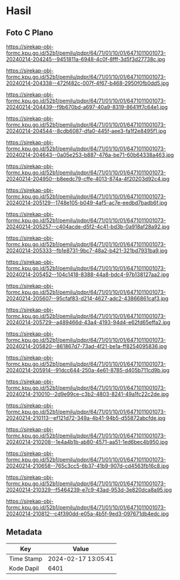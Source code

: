 # Hasil

## Foto C Plano

https://sirekap-obj-formc.kpu.go.id/52b1/pemilu/pdpr/64/71/01/10/01/6471011001073-20240214-204245--9451811a-6948-4c0f-8fff-3d5f3d27738c.jpg

https://sirekap-obj-formc.kpu.go.id/52b1/pemilu/pdpr/64/71/01/10/01/6471011001073-20240214-204338--472f482c-007f-4f67-b468-2950f0fb0dd5.jpg

https://sirekap-obj-formc.kpu.go.id/52b1/pemilu/pdpr/64/71/01/10/01/6471011001073-20240214-204439--f9b670bd-a697-40a9-8319-8641ff7c64e1.jpg

https://sirekap-obj-formc.kpu.go.id/52b1/pemilu/pdpr/64/71/01/10/01/6471011001073-20240214-204544--8cdb6087-dfa0-445f-aee3-fa1f2e8495f1.jpg

https://sirekap-obj-formc.kpu.go.id/52b1/pemilu/pdpr/64/71/01/10/01/6471011001073-20240214-204643--0a05e253-b887-476a-be71-60b64338a463.jpg

https://sirekap-obj-formc.kpu.go.id/52b1/pemilu/pdpr/64/71/01/10/01/6471011001073-20240214-204950--b8eedc79-cffe-4013-874a-4f20203d92c4.jpg

https://sirekap-obj-formc.kpu.go.id/52b1/pemilu/pdpr/64/71/01/10/01/6471011001073-20240214-205129--1748e105-b049-4af5-ac7e-eedbd7badb6f.jpg

https://sirekap-obj-formc.kpu.go.id/52b1/pemilu/pdpr/64/71/01/10/01/6471011001073-20240214-205257--c404acde-d5f2-4c41-bd3b-0a918af28a92.jpg

https://sirekap-obj-formc.kpu.go.id/52b1/pemilu/pdpr/64/71/01/10/01/6471011001073-20240214-205333--fb1e8731-9bc7-48a2-b421-321bd7931ba9.jpg

https://sirekap-obj-formc.kpu.go.id/52b1/pemilu/pdpr/64/71/01/10/01/6471011001073-20240214-205452--104c1418-8388-44a8-bdc4-97b138127aa2.jpg

https://sirekap-obj-formc.kpu.go.id/52b1/pemilu/pdpr/64/71/01/10/01/6471011001073-20240214-205607--95cfaf83-d214-4627-adc2-43866861caf3.jpg

https://sirekap-obj-formc.kpu.go.id/52b1/pemilu/pdpr/64/71/01/10/01/6471011001073-20240214-205729--a489466d-43a4-4193-94d4-e62fd65effa2.jpg

https://sirekap-obj-formc.kpu.go.id/52b1/pemilu/pdpr/64/71/01/10/01/6471011001073-20240214-205820--861867d7-73ad-4f21-be1a-ff8254095836.jpg

https://sirekap-obj-formc.kpu.go.id/52b1/pemilu/pdpr/64/71/01/10/01/6471011001073-20240214-205914--91dcc644-250a-4e61-8785-d405b711cd9b.jpg

https://sirekap-obj-formc.kpu.go.id/52b1/pemilu/pdpr/64/71/01/10/01/6471011001073-20240214-210010--2d9e99ce-c3b2-4803-8241-49a1fc22c2de.jpg

https://sirekap-obj-formc.kpu.go.id/52b1/pemilu/pdpr/64/71/01/10/01/6471011001073-20240214-210113--ef121d72-349a-4b41-94b5-d55872abcfde.jpg

https://sirekap-obj-formc.kpu.go.id/52b1/pemilu/pdpr/64/71/01/10/01/6471011001073-20240214-210208--1e4a4b1b-ab80-4571-aa51-1ed6bec4b950.jpg

https://sirekap-obj-formc.kpu.go.id/52b1/pemilu/pdpr/64/71/01/10/01/6471011001073-20240214-210658--765c3cc5-6b37-41b9-907d-cd4563fb16c8.jpg

https://sirekap-obj-formc.kpu.go.id/52b1/pemilu/pdpr/64/71/01/10/01/6471011001073-20240214-210329--f5464239-e7c9-43ad-953d-3e820dca8a95.jpg

https://sirekap-obj-formc.kpu.go.id/52b1/pemilu/pdpr/64/71/01/10/01/6471011001073-20240214-210812--c4f390dd-e05a-4b5f-9ed3-097671db4edc.jpg


## Metadata

| Key        | Value               |
| ---------- | ------------------- |
| Time Stamp | 2024-02-17 13:05:41 |
| Kode Dapil | 6401                |



